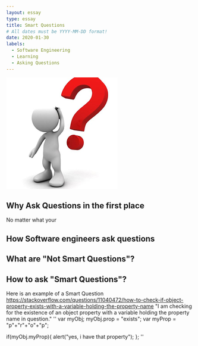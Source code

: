 ```yaml
---
layout: essay
type: essay
title: Smart Questions
# All dates must be YYYY-MM-DD format!
date: 2020-01-30
labels:
  - Software Engineering
  - Learning
  - Asking Questions
---
```


<img class="ui tiny left circular floated image" src="../images/questions.jpg">

## Why Ask Questions in the first place

No matter what your

## How Software engineers ask questions

## What are "Not Smart Questions"? 

## How to ask "Smart Questions"?

Here is an example of a Smart Question
https://stackoverflow.com/questions/11040472/how-to-check-if-object-property-exists-with-a-variable-holding-the-property-name
"I am checking for the existence of an object property with a variable holding the property name in question."
''
var myObj;
myObj.prop = "exists";
var myProp = "p"+"r"+"o"+"p";

if(myObj.myProp){
    alert("yes, i have that property");
};
''
